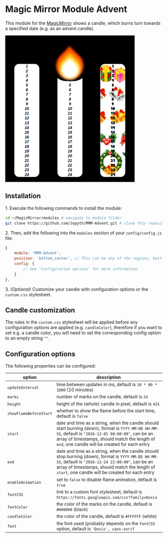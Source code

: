 # Magic Mirror Module Advent

This module for the [MagicMirror](https://github.com/MichMich/MagicMirror) shows a candle, which burns turn towards a specified date (e.g. as an advent candle).

![Three example candles](/.examples/example.png?raw=true)

## Installation

  1\. Execute the following commands to install the module:

```bash
cd ~/MagicMirror/modules # navigate to module folder
git clone https://github.com/Jopyth/MMM-Advent.git # clone this repository
```

  2\. Then, add the following into the `modules` section of your `config/config.js` file:

````javascript
{
    module: 'MMM-Advent',
    position: 'bottom_center', // This can be any of the regions, best results in center regions
    config: {
        // See 'Configuration options' for more information.
    }
},
````

  3\. *(Optional)* Customize your candle with configuration options or the `custom.css` stylesheet.

## Candle customization

The rules in the `custom.css` stylesheet will be applied before any configuration options are applied (e.g. `candleColor`), therefore if you want to set e.g. a candle color, you will need to set the corresponding config option to an empty string `""`.

## Configuration options

The following properties can be configured:

| option | description |
| ------------- | ------------- |
| `updateInterval` | time between updates in ms, default is `10 * 60 * 1000` (10 minutes) |
| `marks` | number of marks on the candle, default is `24` |
| `height` | height of the (whole) candle in pixel, default is `425` |
| `showFlameBeforeStart` | whether to show the flame before the start time, default is `false` |
| `start` | date and time as a string, when the candle should start burning (down), format is `YYYY-MM-DD HH-MM-SS`, default is `"2016-12-01 08:00:00"`, can be an array of timestamps, should match the length of `end`, one candle will be created for each entry |
| `end` | date and time as a string, when the candle should stop burning (down), format is `YYYY-MM-DD HH-MM-SS`, default is `"2016-12-24 22:00:00"`, can be an array of timestamps, should match the length of `start`, one candle will be created for each entry |
| `enableAnimation` | set to `false` to disable flame animation, default is `true` |
| `fontCSS` | link to a custom font stylesheet, default is `https://fonts.googleapis.com/css?family=Dosis` |
| `fontColor` | the color of the marks on the candle, default is `#000000` (black) |
| `candleColor` | the color of the candle, default is `#FFFFFF` (white) |
| `font` | the font used (probably depends on the `fontCSS` option, default is `'Dosis', sans-serif` |
